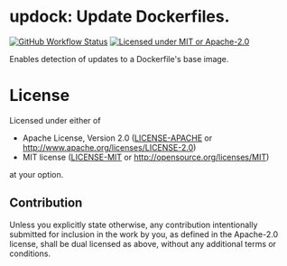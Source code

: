 # updock: Update Dockerfiles.
[![GitHub Workflow Status](https://img.shields.io/github/workflow/status/Y0hy0h/updock/Rust)](https://github.com/Y0hy0h/updock/actions) [![Licensed under MIT or Apache-2.0](https://img.shields.io/badge/license-MIT%2FApache--2.0-blue)](#license)

Enables detection of updates to a Dockerfile's base image.

# License
Licensed under either of

 * Apache License, Version 2.0
   ([LICENSE-APACHE](LICENSE-APACHE) or http://www.apache.org/licenses/LICENSE-2.0)
 * MIT license
   ([LICENSE-MIT](LICENSE-MIT) or http://opensource.org/licenses/MIT)

at your option.

## Contribution
Unless you explicitly state otherwise, any contribution intentionally submitted
for inclusion in the work by you, as defined in the Apache-2.0 license, shall be
dual licensed as above, without any additional terms or conditions.